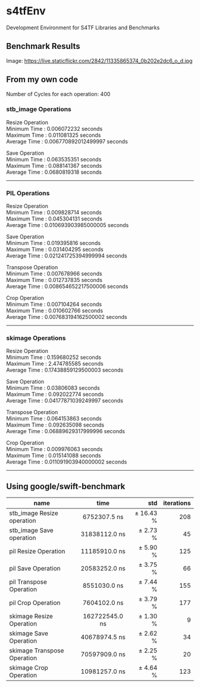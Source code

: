 # s4tfEnv

Development Environment for S4TF Libraries and Benchmarks

## Benchmark Results

Image: https://live.staticflickr.com/2842/11335865374_0b202e2dc6_o_d.jpg  


## From my own code  

Number of Cycles for each operation: 400  

### stb_image Operations  
Resize Operation  
Minimum Time : 0.006072232 seconds  
Maximum Time : 0.011081325 seconds  
Average Time : 0.006770892012499997 seconds  
   
Save Operation  
Minimum Time : 0.063535351 seconds  
Maximum Time : 0.088141367 seconds  
Average Time : 0.0680819318 seconds  
  
 --------------------------- 
### PIL Operations  
Resize Operation  
Minimum Time : 0.009828714 seconds  
Maximum Time : 0.045304131 seconds  
Average Time : 0.010693903985000005 seconds  
   
Save Operation  
Minimum Time : 0.019395816 seconds  
Maximum Time : 0.031404295 seconds  
Average Time : 0.021241725394999994 seconds  
   
Transpose Operation  
Minimum Time : 0.007678966 seconds  
Maximum Time : 0.012737835 seconds  
Average Time : 0.008654652217500006 seconds  
   
Crop Operation  
Minimum Time : 0.007104264 seconds  
Maximum Time : 0.010602766 seconds  
Average Time : 0.007683194162500002 seconds  
  
 --------------------------- 
### skimage Operations  
Resize Operation  
Minimum Time : 0.159680252 seconds  
Maximum Time : 2.474785585 seconds  
Average Time : 0.17438859129500003 seconds  
   
Save Operation  
Minimum Time : 0.03806083 seconds  
Maximum Time : 0.092022774 seconds  
Average Time : 0.04177871039249997 seconds  
   
Transpose Operation  
Minimum Time : 0.064153863 seconds  
Maximum Time : 0.092635098 seconds  
Average Time : 0.06889629317999996 seconds  
   
Crop Operation  
Minimum Time : 0.009976063 seconds  
Maximum Time : 0.015141088 seconds  
Average Time : 0.011091903940000002 seconds  
    
 ---------------------------   

## Using google/swift-benchmark

| name                        | time           | std         | iterations  
| ----------------------------|:--------------:|------------:|-------------:
| stb_image Resize operation  | 6752307.5 ns   | ±  16.43 %  | 208         
| stb_image Save operation    | 31838112.0 ns  | ±   2.73 %  | 45          
| pil Resize Operation        | 11185910.0 ns  | ±   5.90 %  | 125         
| pil Save Operation          | 20583252.0 ns  | ±   3.75 %  | 66          
| pil Transpose Operation     | 8551030.0 ns   | ±   7.44 %  | 155         
| pil Crop Operation          | 7604102.0 ns   | ±   3.79 %  | 177         
| skimage Resize Operation    | 162722545.0 ns | ±   1.30 %  | 9           
| skimage Save Operation      | 40678974.5 ns  | ±   2.62 %  | 34          
| skimage Transpose Operation | 70597909.0 ns  | ±   2.25 %  | 20          
| skimage Crop Operation      | 10981257.0 ns  | ±   4.64 %  | 123        
